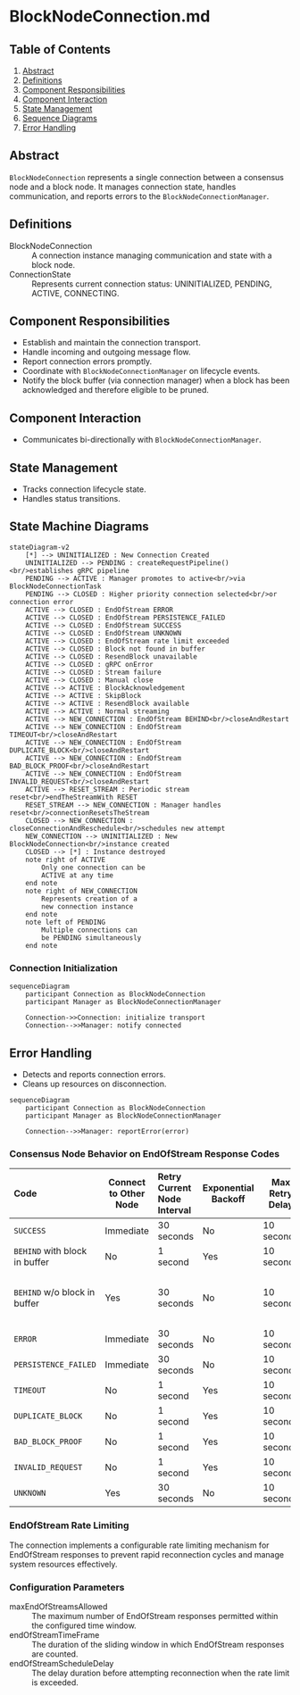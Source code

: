# BlockNodeConnection.md

## Table of Contents

1. [Abstract](#abstract)
2. [Definitions](#definitions)
3. [Component Responsibilities](#component-responsibilities)
4. [Component Interaction](#component-interaction)
5. [State Management](#state-management)
6. [Sequence Diagrams](#sequence-diagrams)
7. [Error Handling](#error-handling)

## Abstract

`BlockNodeConnection` represents a single connection between a consensus node and a block node.
It manages connection state, handles communication, and reports errors to the `BlockNodeConnectionManager`.

## Definitions

<dl>
<dt>BlockNodeConnection</dt>
<dd>A connection instance managing communication and state with a block node.</dd>

<dt>ConnectionState</dt>
<dd>Represents current connection status: UNINITIALIZED, PENDING, ACTIVE, CONNECTING.</dd>
</dl>

## Component Responsibilities

- Establish and maintain the connection transport.
- Handle incoming and outgoing message flow.
- Report connection errors promptly.
- Coordinate with `BlockNodeConnectionManager` on lifecycle events.
- Notify the block buffer (via connection manager) when a block has been acknowledged and therefore eligible to be
  pruned.

## Component Interaction

- Communicates bi-directionally with `BlockNodeConnectionManager`.

## State Management

- Tracks connection lifecycle state.
- Handles status transitions.

## State Machine Diagrams

```mermaid
stateDiagram-v2
    [*] --> UNINITIALIZED : New Connection Created
    UNINITIALIZED --> PENDING : createRequestPipeline()<br/>establishes gRPC pipeline
    PENDING --> ACTIVE : Manager promotes to active<br/>via BlockNodeConnectionTask
    PENDING --> CLOSED : Higher priority connection selected<br/>or connection error
    ACTIVE --> CLOSED : EndOfStream ERROR
    ACTIVE --> CLOSED : EndOfStream PERSISTENCE_FAILED
    ACTIVE --> CLOSED : EndOfStream SUCCESS
    ACTIVE --> CLOSED : EndOfStream UNKNOWN
    ACTIVE --> CLOSED : EndOfStream rate limit exceeded
    ACTIVE --> CLOSED : Block not found in buffer
    ACTIVE --> CLOSED : ResendBlock unavailable
    ACTIVE --> CLOSED : gRPC onError
    ACTIVE --> CLOSED : Stream failure
    ACTIVE --> CLOSED : Manual close
    ACTIVE --> ACTIVE : BlockAcknowledgement
    ACTIVE --> ACTIVE : SkipBlock
    ACTIVE --> ACTIVE : ResendBlock available
    ACTIVE --> ACTIVE : Normal streaming
    ACTIVE --> NEW_CONNECTION : EndOfStream BEHIND<br/>closeAndRestart
    ACTIVE --> NEW_CONNECTION : EndOfStream TIMEOUT<br/>closeAndRestart
    ACTIVE --> NEW_CONNECTION : EndOfStream DUPLICATE_BLOCK<br/>closeAndRestart
    ACTIVE --> NEW_CONNECTION : EndOfStream BAD_BLOCK_PROOF<br/>closeAndRestart
    ACTIVE --> NEW_CONNECTION : EndOfStream INVALID_REQUEST<br/>closeAndRestart
    ACTIVE --> RESET_STREAM : Periodic stream reset<br/>endTheStreamWith RESET
    RESET_STREAM --> NEW_CONNECTION : Manager handles reset<br/>connectionResetsTheStream
    CLOSED --> NEW_CONNECTION : closeConnectionAndReschedule<br/>schedules new attempt
    NEW_CONNECTION --> UNINITIALIZED : New BlockNodeConnection<br/>instance created
    CLOSED --> [*] : Instance destroyed
    note right of ACTIVE
        Only one connection can be
        ACTIVE at any time
    end note
    note right of NEW_CONNECTION
        Represents creation of a
        new connection instance
    end note
    note left of PENDING
        Multiple connections can
        be PENDING simultaneously
    end note
```

### Connection Initialization

```mermaid
sequenceDiagram
    participant Connection as BlockNodeConnection
    participant Manager as BlockNodeConnectionManager

    Connection->>Connection: initialize transport
    Connection-->>Manager: notify connected
```

## Error Handling

- Detects and reports connection errors.
- Cleans up resources on disconnection.

```mermaid
sequenceDiagram
    participant Connection as BlockNodeConnection
    participant Manager as BlockNodeConnectionManager

    Connection-->>Manager: reportError(error)
```

### Consensus Node Behavior on EndOfStream Response Codes

| Code                          | Connect to Other Node | Retry Current Node Interval | Exponential Backoff | Max Retry Delay |                                          Special Behaviour                                          |
|:------------------------------|-----------------------|:----------------------------|---------------------|-----------------|-----------------------------------------------------------------------------------------------------|
| `SUCCESS`                     | Immediate             | 30 seconds                  | No                  | 10 seconds      |                                                                                                     |
| `BEHIND` with block in buffer | No                    | 1 second                    | Yes                 | 10 seconds      |                                                                                                     |
| `BEHIND` w/o block in buffer  | Yes                   | 30 seconds                  | No                  | 10 seconds      | CN sends `EndStream.TOO_FAR_BEHIND` to indicate the BN to look for the block from other Block Nodes |
| `ERROR`                       | Immediate             | 30 seconds                  | No                  | 10 seconds      |                                                                                                     |
| `PERSISTENCE_FAILED`          | Immediate             | 30 seconds                  | No                  | 10 seconds      |                                                                                                     |
| `TIMEOUT`                     | No                    | 1 second                    | Yes                 | 10 seconds      |                                                                                                     |
| `DUPLICATE_BLOCK`             | No                    | 1 second                    | Yes                 | 10 seconds      |                                                                                                     |
| `BAD_BLOCK_PROOF`             | No                    | 1 second                    | Yes                 | 10 seconds      |                                                                                                     |
| `INVALID_REQUEST`             | No                    | 1 second                    | Yes                 | 10 seconds      |                                                                                                     |
| `UNKNOWN`                     | Yes                   | 30 seconds                  | No                  | 10 seconds      |                                                                                                     |

### EndOfStream Rate Limiting

The connection implements a configurable rate limiting mechanism for EndOfStream responses to prevent rapid reconnection cycles and manage system resources effectively.

### Configuration Parameters

<dl>
<dt>maxEndOfStreamsAllowed</dt>
<dd>The maximum number of EndOfStream responses permitted within the configured time window.</dd>

<dt>endOfStreamTimeFrame</dt>
<dd>The duration of the sliding window in which EndOfStream responses are counted.</dd>

<dt>endOfStreamScheduleDelay</dt>
<dd>The delay duration before attempting reconnection when the rate limit is exceeded.</dd>
</dl>
